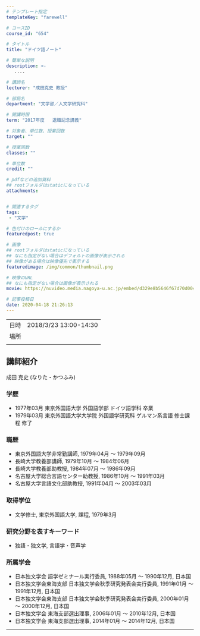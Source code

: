 ```yaml
---
# テンプレート指定
templateKey: "farewell"

# コースID
course_id: "654"

# タイトル
title: "ドイツ語ノート"

# 簡単な説明
description: >-
   ....

# 講師名
lecturer: "成田克史 教授"

# 部局名
department: "文学部／人文学研究科"

# 開講時限
term: "2017年度	退職記念講義"

# 対象者、単位数、授業回数
target: ""

# 授業回数
classes: ""

# 単位数
credit: ""

# pdfなどの追加資料
## rootフォルダはstaticになっている
attachments:


# 関連するタグ
tags:
 - "文学"

# 色付けのロールにするか
featuredpost: true

# 画像
## rootフォルダはstaticになっている
## なにも指定がない場合はデフォルトの画像が表示される
## 映像がある場合は映像優先で表示する
featuredimage: /img/common/thumbnail.png

# 映像のURL
## なにも指定がない場合は画像が表示される
movie: https://nuvideo.media.nagoya-u.ac.jp/embed/d329e8b5646f67d70d0048ba35994031b42f631d

# 記事投稿日
date: 2020-04-18 21:26:13
---
```


|   |   |
|---|---|
| 日時 | 2018/3/23  13:00-14:30 |
| 場所 |  |
|   |   |





## 講師紹介

成田 克史 (なりた・かつふみ)

### 学歴
* 1977年03月  東京外国語大学  外国語学部  ドイツ語学科  卒業
* 1979年03月  東京外国語大学大学院  外国語学研究科  ゲルマン系言語  修士課程  修了

### 職歴
* 東京外国語大学非常勤講師, 1979年04月 ～ 1979年09月
* 長崎大学教養部講師, 1979年10月 ～ 1984年06月
* 長崎大学教養部助教授, 1984年07月 ～ 1986年09月
* 名古屋大学総合言語センター助教授, 1986年10月 ～ 1991年03月
* 名古屋大学言語文化部助教授, 1991年04月 ～ 2003年03月

### 取得学位
* 文学修士, 東京外国語大学, 課程, 1979年3月

### 研究分野を表すキーワード
* 独語・独文学, 言語学・音声学

### 所属学会
* 日本独文学会 語学ゼミナール実行委員, 1988年05月 ～ 1990年12月, 日本国
* 日本独文学会東海支部 日本独文学会秋季研究発表会実行委員, 1991年01月 ～ 1991年12月, 日本国
* 日本独文学会東海支部 日本独文学会秋季研究発表会実行委員, 2000年01月 ～ 2000年12月, 日本国
* 日本独文学会 東海支部選出理事, 2006年01月 ～ 2010年12月, 日本国
* 日本独文学会 東海支部選出理事, 2014年01月 ～ 2014年12月, 日本国



-----